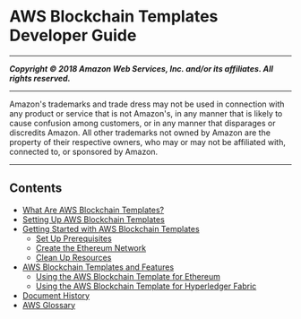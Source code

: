 # AWS Blockchain Templates Developer Guide

-----
*****Copyright &copy; 2018 Amazon Web Services, Inc. and/or its affiliates. All rights reserved.*****

-----
Amazon's trademarks and trade dress may not be used in 
     connection with any product or service that is not Amazon's, 
     in any manner that is likely to cause confusion among customers, 
     or in any manner that disparages or discredits Amazon. All other 
     trademarks not owned by Amazon are the property of their respective
     owners, who may or may not be affiliated with, connected to, or 
     sponsored by Amazon.

-----
## Contents
+ [What Are AWS Blockchain Templates?](what-are-blockchain-templates.md)
+ [Setting Up AWS Blockchain Templates](blockchain-templates-setting-up.md)
+ [Getting Started with AWS Blockchain Templates](blockchain-templates-getting-started.md)
   + [Set Up Prerequisites](blockchain-template-getting-started-prerequisites.md)
   + [Create the Ethereum Network](blockchain-templates-create-stack.md)
   + [Clean Up Resources](blockchain-templates-cleanup.md)
+ [AWS Blockchain Templates and Features](blockchain-template-features.md)
   + [Using the AWS Blockchain Template for Ethereum](blockchain-templates-ethereum.md)
   + [Using the AWS Blockchain Template for Hyperledger Fabric](blockchain-templates-hyperledger.md)
+ [Document History](doc-history.md)
+ [AWS Glossary](glossary.md)